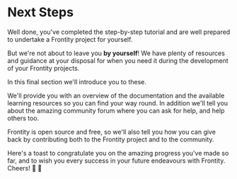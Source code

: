# Next Steps

Well done, you've completed the step-by-step tutorial and are well prepared to undertake a Frontity project for yourself.

But we're not about to leave you **by yourself**! We have plenty of resources and guidance at your disposal for when you need it during the development of your Frontity projects.

In this final section we'll introduce you to these.

We'll provide you with an overview of the documentation and the available learning resources so you can find your way round. In addition we'll tell you about the amazing community forum where you can ask for help, and help others too.

Frontity is open source and free, so we'll also tell you how you can give back by contributing both to the Frontity project and to the community.

Here's a toast to congratulate you on the amazing progress you've made so far, and to wish you every success in your future endeavours with Frontity. Cheers! 🥂 🍾
